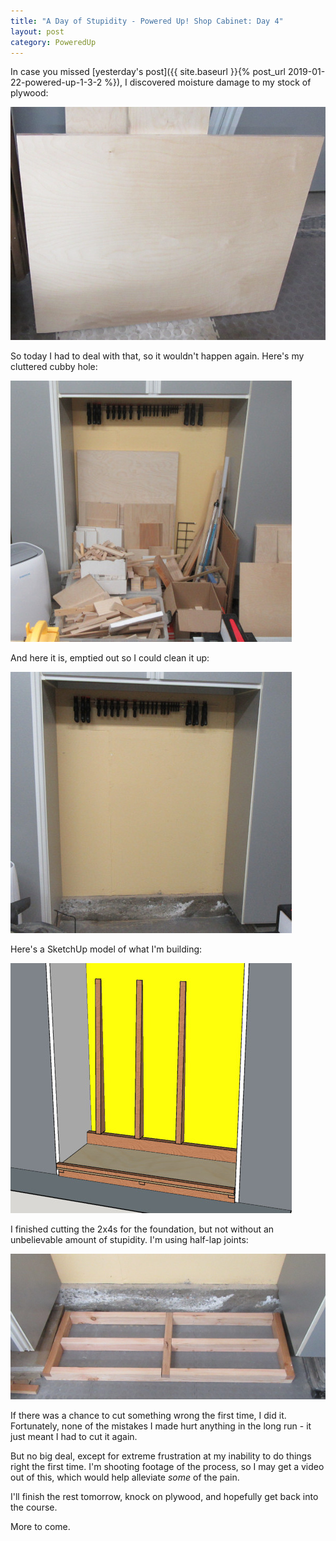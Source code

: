 ```yaml
---
title: "A Day of Stupidity - Powered Up! Shop Cabinet: Day 4"
layout: post
category: PoweredUp
---
```

In case you missed [yesterday's post]({{ site.baseurl }}{% post_url 2019-01-22-powered-up-1-3-2 %}), I discovered moisture damage to my stock of plywood:

![](/assets/images-posts/powered-up-1/powered-up-1-03-2-moisture-damage.jpg)

So today I had to deal with that, so it wouldn't happen again. Here's my cluttered cubby hole:

![](/assets/images-posts/powered-up-1/2019-01-23.1.01.jpg)

And here it is, emptied out so I could clean it up:

![](/assets/images-posts/powered-up-1/2019-01-23.1.02.jpg)

Here's a SketchUp model of what I'm building:

![](/assets/images-posts/powered-up-1/2019-01-23.1.03.jpg)

I finished cutting the 2x4s for the foundation, but not without an unbelievable amount of stupidity. I'm using half-lap joints:

![](/assets/images-posts/powered-up-1/2019-01-23.1.04.jpg)


If there was a chance to cut something wrong the first time, I did it. Fortunately, none of the mistakes I made hurt anything in the long run - it just meant I had to cut it again.

But no big deal, except for extreme frustration at my inability to do things right the first time. I'm shooting footage of the process, so I may get a video out of this, which would help alleviate *some* of the pain.

I'll finish the rest tomorrow, knock on plywood, and hopefully get back into the course.

More to come.

